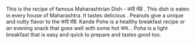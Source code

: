 This is the recipe of famous Maharashtrian Dish - कांदे पोहे .
This dish is eaten in every house of Maharashtra.
It tastes delicious .
Peanuts give a unique and nutty flavor to the कांदे पोहे.
Kande Pohe is a healthy breakfast recipe or an evening snack that goes well with some hot चाय...
Poha is a light breakfast that is easy and quick to prepare and tastes good too. 
